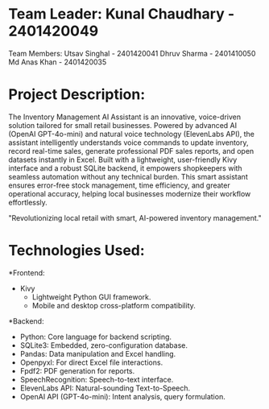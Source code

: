 # Team Leader: Kunal Chaudhary - 2401420049
Team Members:
Utsav Singhal - 2401420041
Dhruv Sharma - 2401410050
Md Anas Khan - 2401420035


# Project Description:
The Inventory Management AI Assistant is an innovative, voice-driven solution tailored for small retail businesses. Powered by advanced AI (OpenAI GPT-4o-mini) and natural voice technology (ElevenLabs API), the assistant intelligently understands voice commands to update inventory, record real-time sales, generate professional PDF sales reports, and open datasets instantly in Excel. Built with a lightweight, user-friendly Kivy interface and a robust SQLite backend, it empowers shopkeepers with seamless automation without any technical burden. This smart assistant ensures error-free stock management, time efficiency, and greater operational accuracy, helping local businesses modernize their workflow effortlessly.

"Revolutionizing local retail with smart, AI-powered inventory management."


# Technologies Used:

*Frontend:
- Kivy
  - Lightweight Python GUI framework.
  - Mobile and desktop cross-platform compatibility.

*Backend:
- Python: Core language for backend scripting.
- SQLite3: Embedded, zero-configuration database.
- Pandas: Data manipulation and Excel handling.
- Openpyxl: For direct Excel file interactions.
- Fpdf2: PDF generation for reports.
- SpeechRecognition: Speech-to-text interface.
- ElevenLabs API: Natural-sounding Text-to-Speech.
- OpenAI API (GPT-4o-mini): Intent analysis, query formulation.
